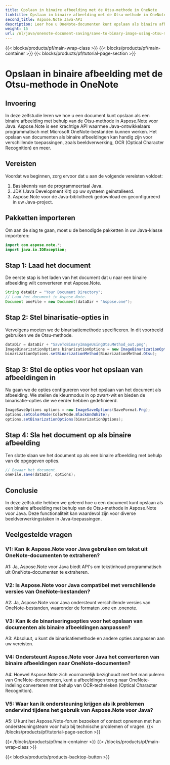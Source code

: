 ```yaml
---
title: Opslaan in binaire afbeelding met de Otsu-methode in OneNote
linktitle: Opslaan in binaire afbeelding met de Otsu-methode in OneNote
second_title: Aspose.Note Java-API
description: Leer hoe u OneNote-documenten kunt opslaan als binaire afbeeldingen met behulp van de Otsu-methode met Aspose.Note voor Java. Verbeter de mogelijkheden van uw Java-app met Aspose.Note.
weight: 15
url: /nl/java/onenote-document-saving/save-to-binary-image-using-otsu-method/
---
```


{{< blocks/products/pf/main-wrap-class >}}
{{< blocks/products/pf/main-container >}}
{{< blocks/products/pf/tutorial-page-section >}}

# Opslaan in binaire afbeelding met de Otsu-methode in OneNote

## Invoering

In deze zelfstudie leren we hoe u een document kunt opslaan als een binaire afbeelding met behulp van de Otsu-methode in Aspose.Note voor Java. Aspose.Note is een krachtige API waarmee Java-ontwikkelaars programmatisch met Microsoft OneNote-bestanden kunnen werken. Het opslaan van documenten als binaire afbeeldingen kan handig zijn voor verschillende toepassingen, zoals beeldverwerking, OCR (Optical Character Recognition) en meer.

## Vereisten

Voordat we beginnen, zorg ervoor dat u aan de volgende vereisten voldoet:
1. Basiskennis van de programmeertaal Java.
2. JDK (Java Development Kit) op uw systeem geïnstalleerd.
3. Aspose.Note voor de Java-bibliotheek gedownload en geconfigureerd in uw Java-project.

## Pakketten importeren

Om aan de slag te gaan, moet u de benodigde pakketten in uw Java-klasse importeren:
```java
import com.aspose.note.*;
import java.io.IOException;
```

## Stap 1: Laad het document

De eerste stap is het laden van het document dat u naar een binaire afbeelding wilt converteren met Aspose.Note.
```java
String dataDir = "Your Document Directory";
// Laad het document in Aspose.Note.
Document oneFile = new Document(dataDir + "Aspose.one");
```

## Stap 2: Stel binarisatie-opties in
Vervolgens moeten we de binarisatiemethode specificeren. In dit voorbeeld gebruiken we de Otsu-methode.
```java
dataDir = dataDir + "SaveToBinaryImageUsingOtsuMethod_out.png";
ImageBinarizationOptions binarizationOptions = new ImageBinarizationOptions();
binarizationOptions.setBinarizationMethod(BinarizationMethod.Otsu);
```

## Stap 3: Stel de opties voor het opslaan van afbeeldingen in
Nu gaan we de opties configureren voor het opslaan van het document als afbeelding. We stellen de kleurmodus in op zwart-wit en bieden de binarisatie-opties die we eerder hebben gedefinieerd.
```java
ImageSaveOptions options = new ImageSaveOptions(SaveFormat.Png);
options.setColorMode(ColorMode.BlackAndWhite);
options.setBinarizationOptions(binarizationOptions);
```

## Stap 4: Sla het document op als binaire afbeelding
Ten slotte slaan we het document op als een binaire afbeelding met behulp van de opgegeven opties.
```java
// Bewaar het document.
oneFile.save(dataDir, options);
```

## Conclusie
In deze zelfstudie hebben we geleerd hoe u een document kunt opslaan als een binaire afbeelding met behulp van de Otsu-methode in Aspose.Note voor Java. Deze functionaliteit kan waardevol zijn voor diverse beeldverwerkingstaken in Java-toepassingen.

## Veelgestelde vragen

### V1: Kan ik Aspose.Note voor Java gebruiken om tekst uit OneNote-documenten te extraheren?

A1: Ja, Aspose.Note voor Java biedt API's om tekstinhoud programmatisch uit OneNote-documenten te extraheren.

### V2: Is Aspose.Note voor Java compatibel met verschillende versies van OneNote-bestanden?

A2: Ja, Aspose.Note voor Java ondersteunt verschillende versies van OneNote-bestanden, waaronder de formaten .one en .onenote.

### V3: Kan ik de binariseringsopties voor het opslaan van documenten als binaire afbeeldingen aanpassen?

A3: Absoluut, u kunt de binarisatiemethode en andere opties aanpassen aan uw vereisten.

### V4: Ondersteunt Aspose.Note voor Java het converteren van binaire afbeeldingen naar OneNote-documenten?

A4: Hoewel Aspose.Note zich voornamelijk bezighoudt met het manipuleren van OneNote-documenten, kunt u afbeeldingen terug naar OneNote-indeling converteren met behulp van OCR-technieken (Optical Character Recognition).

### V5: Waar kan ik ondersteuning krijgen als ik problemen ondervind tijdens het gebruik van Aspose.Note voor Java?

A5: U kunt het Aspose.Note-forum bezoeken of contact opnemen met hun ondersteuningsteam voor hulp bij technische problemen of vragen.
{{< /blocks/products/pf/tutorial-page-section >}}

{{< /blocks/products/pf/main-container >}}
{{< /blocks/products/pf/main-wrap-class >}}

{{< blocks/products/products-backtop-button >}}
